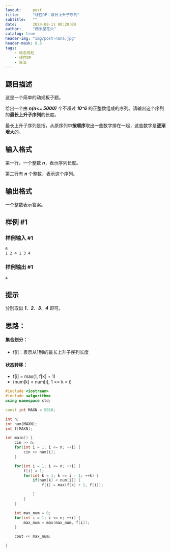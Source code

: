 ```yaml
---
layout:     post
title:      "线性DP：最长上升子序列"
subtitle:   ""
date:       2024-08-11 00:20:00
author:     "西米屋花火"
catalog: true
header-img: "img/post-nana.jpg"
header-mask: 0.5
tags:
    - 动态规划
    - 线性DP
    - 算法
---
```


## 题目描述

这是一个简单的动规板子题。

给出一个由 ***n(n<= 5000)*** 个不超过 ***10^6*** 的正整数组成的序列。请输出这个序列的**最长上升子序列**的长度。

最长上升子序列是指，从原序列中**按顺序**取出一些数字排在一起，这些数字是**逐渐增大**的。

## 输入格式

第一行，一个整数 ***n***，表示序列长度。

第二行有 ***n*** 个整数，表示这个序列。

## 输出格式

一个整数表示答案。

## 样例 #1

### 样例输入 #1

    6
    1 2 4 1 3 4

### 样例输出 #1

    4

## 提示

分别取出 ***1***、***2***、***3***、***4*** 即可。

## 思路：

#### 集合划分：

*   f\[i]：表示从1到i的最长上升子序列长度

#### 状态转移：

*   f\[i] = max(1, f\[k] + 1)
*   (num\[k] < num\[i], 1 <= k < i)

```cpp
#include <iostream>
#include <algorithm>
using namespace std;

const int MAXN = 5010;

int n;
int num[MAXN];
int f[MAXN];

int main() {
    cin >> n;
    for(int i = 1; i <= n; ++i) {
        cin >> num[i];
    }

    for(int i = 1; i <= n; ++i) {
        f[i] = 1;
        for(int k = 1; k <= i - 1; ++k) {
            if(num[k] < num[i]) {
                f[i] = max(f[k] + 1, f[i]);

            }
        }
    }

    int max_num = 0;
    for(int i = 1; i <= n; ++i) {
        max_num = max(max_num, f[i]);
    }

    cout << max_num;

}
```

